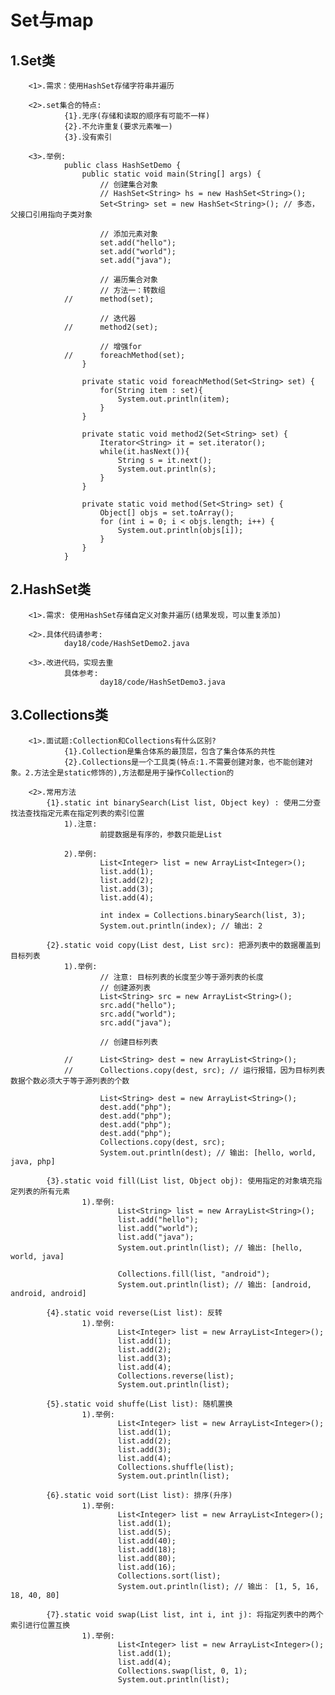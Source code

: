 # Set与map
## 1.Set类
        <1>.需求：使用HashSet存储字符串并遍历

        <2>.set集合的特点:
                {1}.无序(存储和读取的顺序有可能不一样)
                {2}.不允许重复(要求元素唯一)
                {3}.没有索引

        <3>.举例:
                public class HashSetDemo {
                    public static void main(String[] args) {
                        // 创建集合对象
                        // HashSet<String> hs = new HashSet<String>();
                        Set<String> set = new HashSet<String>(); // 多态，父接口引用指向子类对象

                        // 添加元素对象
                        set.add("hello");
                        set.add("world");
                        set.add("java");

                        // 遍历集合对象
                        // 方法一：转数组
                //		method(set);
                        
                        // 迭代器
                //		method2(set);
                        
                        // 增强for
                //		foreachMethod(set);
                    }

                    private static void foreachMethod(Set<String> set) {
                        for(String item : set){
                            System.out.println(item);
                        }
                    }

                    private static void method2(Set<String> set) {
                        Iterator<String> it = set.iterator();
                        while(it.hasNext()){
                            String s = it.next();
                            System.out.println(s);
                        }
                    }

                    private static void method(Set<String> set) {
                        Object[] objs = set.toArray();
                        for (int i = 0; i < objs.length; i++) {
                            System.out.println(objs[i]);
                        }
                    }
                }

##  2.HashSet类
        <1>.需求: 使用HashSet存储自定义对象并遍历(结果发现，可以重复添加)

        <2>.具体代码请参考:
                day18/code/HashSetDemo2.java

        <3>.改进代码，实现去重
                具体参考:
                        day18/code/HashSetDemo3.java

##  3.Collections类
        <1>.面试题:Collection和Collections有什么区别?
                {1}.Collection是集合体系的最顶层，包含了集合体系的共性
  		        {2}.Collections是一个工具类(特点:1.不需要创建对象，也不能创建对象。2.方法全是static修饰的),方法都是用于操作Collection的

        <2>.常用方法
            {1}.static int binarySearch(List list, Object key) : 使用二分查找法查找指定元素在指定列表的索引位置
                1).注意:
                        前提数据是有序的，参数只能是List

                2).举例:
                        List<Integer> list = new ArrayList<Integer>();
                        list.add(1);
                        list.add(2);
                        list.add(3);
                        list.add(4);
                        
                        int index = Collections.binarySearch(list, 3);
                        System.out.println(index); // 输出: 2

            {2}.static void copy(List dest, List src): 把源列表中的数据覆盖到目标列表
                1).举例:
                        // 注意: 目标列表的长度至少等于源列表的长度
                        // 创建源列表
                        List<String> src = new ArrayList<String>();
                        src.add("hello");
                        src.add("world");
                        src.add("java");
                        
                        // 创建目标列表
                        
                //		List<String> dest = new ArrayList<String>();
                //		Collections.copy(dest, src); // 运行报错，因为目标列表数据个数必须大于等于源列表的个数
                        
                        List<String> dest = new ArrayList<String>();
                        dest.add("php");
                        dest.add("php");
                        dest.add("php");
                        dest.add("php");
                        Collections.copy(dest, src);
                        System.out.println(dest); // 输出: [hello, world, java, php]

            {3}.static void fill(List list, Object obj): 使用指定的对象填充指定列表的所有元素
                    1).举例:
                            List<String> list = new ArrayList<String>();
                            list.add("hello");
                            list.add("world");
                            list.add("java");
                            System.out.println(list); // 输出: [hello, world, java]
                            
                            Collections.fill(list, "android");
                            System.out.println(list); // 输出: [android, android, android]

            {4}.static void reverse(List list): 反转
                    1).举例:
                            List<Integer> list = new ArrayList<Integer>();
                            list.add(1);
                            list.add(2);
                            list.add(3);
                            list.add(4);
                            Collections.reverse(list);
                            System.out.println(list);

            {5}.static void shuffe(List list): 随机置换
                    1).举例:
                            List<Integer> list = new ArrayList<Integer>();
                            list.add(1);
                            list.add(2);
                            list.add(3);
                            list.add(4);
                            Collections.shuffle(list);
                            System.out.println(list);

            {6}.static void sort(List list): 排序(升序)
                    1).举例:
                            List<Integer> list = new ArrayList<Integer>();
                            list.add(1);
                            list.add(5);
                            list.add(40);
                            list.add(18);
                            list.add(80);
                            list.add(16);
                            Collections.sort(list); 
                            System.out.println(list); // 输出： [1, 5, 16, 18, 40, 80]

            {7}.static void swap(List list, int i, int j): 将指定列表中的两个索引进行位置互换
                    1).举例:
                            List<Integer> list = new ArrayList<Integer>();
                            list.add(1);
                            list.add(4);
                            Collections.swap(list, 0, 1);
                            System.out.println(list);

